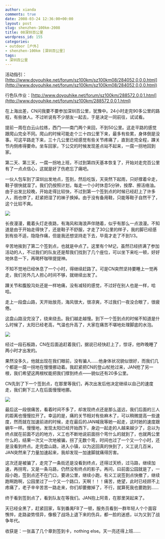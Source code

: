 ```yaml
---
author: xianda
comments: true
date: 2008-03-24 12:36:00+00:00
layout: post
slug: shenzhen-100km-2008
title: 08深圳百公里
wordpress_id: 155
categories:
- outdoor [户外]
- shenzhen-100km [深圳百公里]
tags:
- 深圳百公里
---
```


活动指引：[http://www.doyouhike.net/forum/sz100km/sz100km08/284052,0,0,0.html](http://www.doyouhike.net/forum/sz100km/sz100km08/284052,0,0,0.html)

行色队作业：[http://www.doyouhike.net/forum/sz100km/288572,0,0,1.html](http://www.doyouhike.net/forum/sz100km/288572,0,0,1.html)

在上海出差，CN问我要不要参加深圳百公里，犹豫中。24小时走完90多公里的路程，有些骇人。不过听说有不少朋友一起去，于是决定一同前往，试试看。

提前一周在白云山拉练，西门——南门两个来回，不到50公里。这走平路的感觉跟爬山完全不同。爬山的时候可能走个三十四公里下来，最多有些累，身体倒是没事。可这平路走下来，三十几公里已经感觉有些关节疼痛了，直到走完全程，踝关节内侧疼得要命。坐车回家，下公交的时候发现差点站不起来，一腐一拐地回到家。

第二天、第三天，一腐一拐地上班，不过到第四天基本恢复了，开始对走完百公里有了一点点信心，这就是好了伤疤忘了痛吧。

一伙人包车到了深圳出发地点，签到，然后吃饭，天突然下起雨，只好撑着伞走，鞋子很快就湿了。我们仍按照计划，每走一个小时休息5分钟，按摩、擦活络油。由于出发比较晚，开始走得比较快，不过到第一个签到点的时候已经赶上了许多人，雨也停了，赶紧把湿了的袜子换掉。由于没有备用鞋，只能等鞋子自然干了，这个比较不爽。

![](http://public.blu.livefilestore.com/y1p8mSlDlpd6asgew0Nw7KKx8n-7uyTMNJ93ewB_KrAod2F2em6KcN3_noI865VxukuwNPQCwGVD8Zc29eX_QfYLA/a5321ddd612816630963a3ed39e8394d.jpg)

长夜漫漫，戴着头灯走夜路，有海风和海浪声伴随着，似乎有那么一点浪漫。不知道是由于开始走得快了，还是鞋子不舒服，才走了30公里的样子，我的脚已经感到有些不适，隐隐作痛，但是我还想坚持走下去，毕竟才走了不到1/3。

<!-- more -->

辛苦地挨到了第二个签到点，也就是中点了。这里有个M记，虽然已经挤满了参加活动的人，不过我们的队友还是帮我们找到了几个座位，可以坐下来吃一顿，好好地休息一下，再喝杯咖啡提提神。

不知不觉地已经休息了一个小时，得继续赶路了。可是CN突然坚持要睡上一觉再走，我们另外几人担心时间不够，就继续出发了。

踝关节和腹股沟处还是一样地痛，没有减轻的感觉，不过好在别人也是一样，哈哈。

走上一段盘山路，天开始放亮，海风很大，很凉爽，不过我们一夜没合眼了，很疲倦。

这盘山路没完没了，绕来绕去。我们越走越慢。到下一个签到点的时候不知道是什么时候了，太阳已经老高，气温也升高了，大家在痛苦不堪地处理脚底的水泡。

![](http://public.blu.livefilestore.com/y1povkwf6iPcXYWVvF2b3NFPevG4quGGExj6wsjYaU823M0MGm0WZeHCuSd39757-NJkflal07AOo8zu73LyvPcVw/bbc7138b48e8d17d9525bb3e599ea10a.jpg)

经过一段石板路，CN在后面追赶着我们，据说已经快赶上了，惊讶，他昨晚睡了两小时才出发的。

果然没多久，他就出现在我们眼前，没有骗人……他身体状况貌似很好，而我们几个都是一腐一拐地在慢慢挪动着。我赶紧把CN的登山杖抢过来，JAN抢了另一根，我们希望这两根杖能把我们撑到终点——貌似还有20多公里。

CN先到了下一个签到点，在那里等我们，再次出发后他决定继续以自己的速度走，我们剩下三人在后面慢慢地挪。

![](http://public.blu.livefilestore.com/y1pIxnpJIv7BuInr_gUTO3h37Ec8vsrRt9I0xK4DJSUlzjESASmeWE0bituTWcmMT7tKcL_HhLSqi-iFN6vv53heg/a87230ea22869adca1fc6699703c36fc.jpg)

最后这一段很痛苦，看着时间不多了，却发现终点还是那么遥远，我们后面的三人的距离也慢慢拉开了。幸运的是，痛的关节相对有些麻木了，可以稍微提高一些速度，然而就在加速前进的时候，走在最后的JAN喊我等她一起走，这时她的速度跟蜗牛一样。慢慢地，发现太阳已经开始西下，身边一起走的人越来越少了，总以为终点就在前面不远的地方，义工也不断地说前面拐个弯什么的就到了，也就两公里什么的，结果一次又一次地被骗，拐了无数个弯，时间也过了一个又一个小时，还是没看到终点。走完盘山路，进入小镇，以为这回真的快到了，义工说几百米，JAN突然来了力量加速起来，我却发现一加速脚就痛得厉害。

这次还是被骗了，走完了一条街还是没看到终点，还得过天桥，过马路，继续加速，再拐弯，又是一条马路，仍然没有终点的影子。再问，曰前面公园就是了，一段小跑，签到点还不在门口，要进公里，继续小跑，有义工说签到点快撤了，继续跑啊跑啊，公园里过了一个又一个路口，天啊！！！痛苦，绝望，此时已经顾不上疼痛了，老子辛辛苦苦一路走来，你们却要撤掉了，不行，就算死我也要跑到……

终于看到签到点了，看到队友在等我们。JAN抱上阿青，在那里哭起来了。

天已经全黑了，赶紧回家，车到番禺FB了一顿，服务员看到一群年轻人个个面容憔悴，走路姿势怪异，像极了战场上退下来的伤兵，都一脸的迷惑，以为又到了战争年代。

收获是：一张盖了几个章到签到卡，nothing else。天一亮还得上班……
